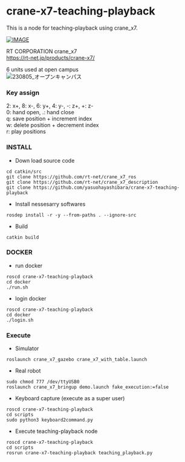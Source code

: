 # crane-x7-teaching-playback

This is a node for teaching-playback using crane_x7.

[![IMAGE](http://img.youtube.com/vi/VvXfMvtXD0I/0.jpg)](https://youtu.be/VvXfMvtXD0I)

RT CORPORATION crane_x7  
https://rt-net.jp/products/crane-x7/

6 units used at open campus  
![230805_オープンキャンパス](https://github.com/yasuohayashibara/crane-x7-teaching-playback/assets/5755200/48b2afe1-c144-4d65-8d6c-7631a5c14d02)

### Key assign

2: x+, 8: x-, 6: y+, 4: y-, -: z+, +: z-  
0: hand open, .: hand close  
q: save position + increment index  
w: delete position + decrement index  
r: play positions  

### INSTALL

- Down load source code
```
cd catkin/src
git clone https://github.com/rt-net/crane_x7_ros
git clone https://github.com/rt-net/crane_x7_description
git clone https://github.com/yasuohayashibara/crane-x7-teaching-playback
```

- Install nessesarry softwares
```
rosdep install -r -y --from-paths . --ignore-src
```

- Build
```
catkin build
```

### DOCKER

- run docker
```
roscd crane-x7-teaching-playback
cd docker
./run.sh
```

- login docker
```
roscd crane-x7-teaching-playback
cd docker
./login.sh
```

### Execute

- Simulator
```
roslaunch crane_x7_gazebo crane_x7_with_table.launch
```

- Real robot
```
sudo chmod 777 /dev/ttyUSB0
roslaunch crane_x7_bringup demo.launch fake_execution:=false
```

- Keyboard capture (execute as a super user)
```
roscd crane-x7-teaching-playback
cd scripts
sudo python3 keyboard2command.py
```
- Execute teaching-playback node
```
roscd crane-x7-teaching-playback
cd scripts
rosrun crane-x7-teaching-playback teaching_playback.py
```
